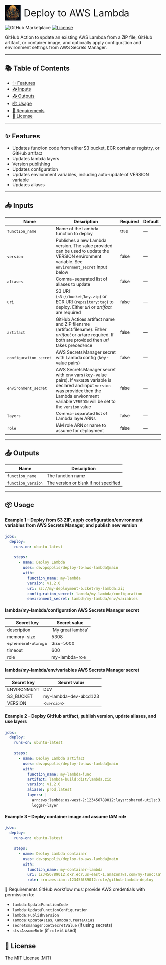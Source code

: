 <div style="display: flex; align-items: center;">
  <img src="logo.png" alt="DevOpspolis Logo" width="50" height="50" style="margin-right: 10px;"/>
  <span style="font-size: 2.2em;">Deploy to AWS Lambda</span>
</div>

![GitHub Marketplace](https://img.shields.io/badge/GitHub%20Marketplace-Deploy%20to%20AWS%20Lambda-blue?logo=github)
[![License](https://img.shields.io/badge/License-MIT-yellow.svg)](https://opensource.org/licenses/MIT)


<p>
GitHub Action to update an existing AWS Lambda from a ZIP file, GitHub artifact, or container image, and optionally apply configuration and environment settings from AWS Secrets Manager.
</p>

---

## 📚 Table of Contents
- [✨ Features](#features)
- [📥 Inputs](#inputs)
- [📤 Outputs](#outputs)
- [📦 Usage](#usage)
- [🚦 Requirements](#requirements)
- [🪪 License](#license)

---
<!-- trunk-ignore(markdownlint/MD033) -->
<a id="features"></a>
## ✨ Features
- Updates function code from either S3 bucket, ECR container registry, or GitHub artifact
- Updates lambda layers
- Version publishing
- Updates configuration
- Updates environment variables, including auto-update of VERSION variable
- Updates aliases

---
<!-- trunk-ignore(markdownlint/MD033) -->
<a id="inputs"></a>
## 📥 Inputs

| Name                   | Description                                                            | Required | Default |
|------------------------|------------------------------------------------------------------------|----------|---------|
| `function_name`        | Name of the Lambda function to deploy                                  | true     | —       |
| `version`              | Publishes a new Lambda version. The value provided can be used to update the VERSION environment variable. See `environment_secret` input below                                          | false | — |
| `aliases`              | Comma-separated list of aliases to update                              | false    | —       |
| `uri`                  | S3 URI (`s3://bucket/key.zip`) or ECR URI (`repository:tag`) to deploy. Either *uri* or *artifact* are required | false | —       |
| `artifact`             | GitHub Actions artifact name and ZIP filename (artifact:filename). Either *artifact* or *uri* are required. If both are provided then *uri* takes precedence | false | — |
| `configuration_secret` | AWS Secrets Manager secret with Lambda config (key-value pairs)        | false    | —       |
| `environment_secret`   | AWS Secrets Manager secret with env vars (key-value pairs). If `VERSION` variable is declared and input `version` was provided then the Lambda environment variable `VERSION` will be set to the `version` value | false | — |
| `layers`               | Comma-separated list of Lambda layer ARNs                              | false    | —       |
| `role`                | IAM role ARN or name to assume for deployment                           | false    | —       |

---
<!-- trunk-ignore(markdownlint/MD033) -->
<a id="outputs"></a>
## 📤 Outputs

| Name              | Description                                        |
|-------------------|----------------------------------------------------|
| `function_name`   | The function name                                  |
| `function_version`| The version or blank if not specified              |

---
<!-- trunk-ignore(markdownlint/MD033) -->
<a id="usage"></a>
## 📦 Usage

#### Example 1 – Deploy from S3 ZIP, apply configuration/environment variables from AWS Secrets Manager, and publish new version

```yaml
jobs:
  deploy:
    runs-on: ubuntu-latest

    steps:
      - name: Deploy Lambda
        uses: devopspolis/deploy-to-aws-lambda@main
        with:
          function_name: my-lambda
          version: v1.2.0
          uri: s3://my-deployment-bucket/my-lambda.zip
          configuration_secret: lambda/my-lambda/configuration
          environment_secret: lambda/my-lambda/env/variables
```
#### lambda/my-lambda/configuration AWS Secrets Manager secret

| Secret key            | Secret value      |
|-----------------------|-------------------|
| description           | 'My great lambda' |
| memory-size           | 5308              |
| ephemeral-storage     | Size=5000         |
| timeout               | 600               |
| role                  | my-lambda-role    |

#### lambda/my-lambda/env/variables AWS Secrets Manager secret

| Secret key  | Secret value          |
|-------------|-----------------------|
| ENVIRONMENT | DEV                   |
| S3_BUCKET   | my-lambda-dev-abcd123 |
| VERSION     | <*`version`*>   |

#### Example 2 – Deploy GitHub artifact, publish version, update aliases, and use layers
```yaml
jobs:
  deploy:
    runs-on: ubuntu-latest

    steps:
      - name: Deploy Lambda artifact
        uses: devopspolis/deploy-to-aws-lambda@main
        with:
          function_name: my-lambda-func
          artifact: lambda-build:dist/lambda.zip
          version: v1.2.0
          aliases: prod,latest
          layers: |
            arn:aws:lambda:us-west-2:123456789012:layer:shared-utils:3,
            logger-layer
```

#### Example 3 – Deploy container image and assume IAM role
```yaml
jobs:
  deploy:
    runs-on: ubuntu-latest

    steps:
      - name: Deploy Lambda container
        uses: devopspolis/deploy-to-aws-lambda@main
        with:
          function_name: my-container-lambda
          uri: 123456789012.dkr.ecr.us-east-1.amazonaws.com/my-func:latest
          role: arn:aws:iam::123456789012:role/github-lambda-deploy
```

<!-- trunk-ignore(markdownlint/MD033) -->
<a id="requirements"></a>
🚦 Requirements
GitHub workflow must provide AWS credentials with permission to:
- `lambda:UpdateFunctionCode`
- `lambda:UpdateFunctionConfiguration`
- `lambda:PublishVersion`
- `lambda:UpdateAlias`, `lambda:CreateAlias`
- `secretsmanager:GetSecretValue` (if using secrets)
- `sts:AssumeRole` (if `role` is used)

<!-- trunk-ignore(markdownlint/MD033) -->
<a id="license"></a>
## 🪪 License
The MIT License (MIT)
